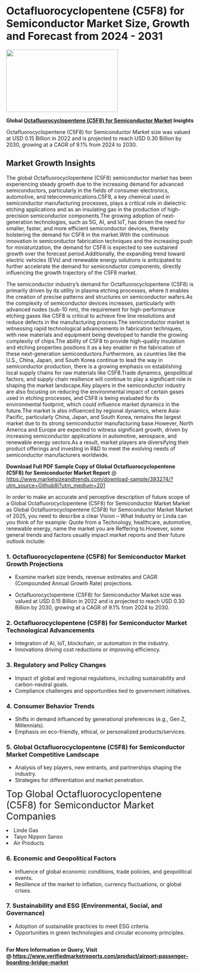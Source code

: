 <H1>Octafluorocyclopentene (C5F8) for Semiconductor Market Size, Growth and Forecast from 2024 - 2031</H1><img class="aligncenter size-medium wp-image-584254" src="https://thirdeyenews.in/wp-content/uploads/2024/09/Global-Market-Research-300x168.jpeg" alt="" width="300" height="168" /><p><strong>Global&nbsp;<a href="https://www.marketsizeandtrends.com/download-sample/393274/?utm_source=Github8j?utm_medium=201">Octafluorocyclopentene (C5F8) for Semiconductor Market</a> Insights</strong></p><p>Octafluorocyclopentene (C5F8) for Semiconductor Market size was valued at USD 0.15 Billion in 2022 and is projected to reach USD 0.30 Billion by 2030, growing at a CAGR of 9.1% from 2024 to 2030.</p><p><h2>Market Growth Insights</h2> <p>The global Octafluorocyclopentene (C5F8) semiconductor market has been experiencing steady growth due to the increasing demand for advanced semiconductors, particularly in the fields of consumer electronics, automotive, and telecommunications.C5F8, a key chemical used in semiconductor manufacturing processes, plays a critical role in dielectric etching applications and as an insulating gas in the production of high-precision semiconductor components.The growing adoption of next-generation technologies, such as 5G, AI, and IoT, has driven the need for smaller, faster, and more efficient semiconductor devices, thereby bolstering the demand for C5F8 in the market.With the continuous innovation in semiconductor fabrication techniques and the increasing push for miniaturization, the demand for C5F8 is expected to see sustained growth over the forecast period.Additionally, the expanding trend toward electric vehicles (EVs) and renewable energy solutions is anticipated to further accelerate the demand for semiconductor components, directly influencing the growth trajectory of the C5F8 market.</p> <p>The semiconductor industry’s demand for Octafluorocyclopentene (C5F8) is primarily driven by its utility in plasma etching processes, where it enables the creation of precise patterns and structures on semiconductor wafers.As the complexity of semiconductor devices increases, particularly with advanced nodes (sub-10 nm), the requirement for high-performance etching gases like C5F8 is critical to achieve fine line resolutions and reduce defects in the manufacturing process.The semiconductor market is witnessing rapid technological advancements in fabrication techniques, with new materials and equipment being developed to handle the growing complexity of chips.The ability of C5F8 to provide high-quality insulation and etching properties positions it as a key enabler in the fabrication of these next-generation semiconductors.Furthermore, as countries like the U.S., China, Japan, and South Korea continue to lead the way in semiconductor production, there is a growing emphasis on establishing local supply chains for raw materials like C5F8.Trade dynamics, geopolitical factors, and supply chain resilience will continue to play a significant role in shaping the market landscape.Key players in the semiconductor industry are also focusing on reducing the environmental impact of certain gases used in etching processes, and C5F8 is being evaluated for its environmental footprint, which could influence market dynamics in the future.The market is also influenced by regional dynamics, where Asia-Pacific, particularly China, Japan, and South Korea, remains the largest market due to its strong semiconductor manufacturing base.However, North America and Europe are expected to witness significant growth, driven by increasing semiconductor applications in automotive, aerospace, and renewable energy sectors.As a result, market players are diversifying their product offerings and investing in R&D to meet the evolving needs of semiconductor manufacturers worldwide.</p> <p><span class=""><strong>Download Full PDF Sample Copy of Global Octafluorocyclopentene (C5F8) for Semiconductor Market Report</strong> @ <a href="https://www.marketsizeandtrends.com/download-sample/393274/?utm_source=Github8j?utm_medium=201" target="_blank">https://www.marketsizeandtrends.com/download-sample/393274/?utm_source=Github8j?utm_medium=201</a></span></p><p>In order to make an accurate and perceptive description of future scope of a Global&nbsp;Octafluorocyclopentene (C5F8) for Semiconductor Market Market as Global&nbsp;Octafluorocyclopentene (C5F8) for Semiconductor Market Market of 2025, you need to describe a clear Vision &ndash; What Industry or Linda can you think of for example: Quote from a Technology, healthcare, automotive, renewable energy, name the market you are Reffering to.However, some general trends and factors usually impact market reports and their future outlook include:</p><h3>1.&nbsp;<strong>Octafluorocyclopentene (C5F8) for Semiconductor Market Growth Projections</strong></h3><ul><li>Examine market size trends, revenue estimates and CAGR (Compounded Annual Growth Rate) projections.</li><li><p>Octafluorocyclopentene (C5F8) for Semiconductor Market size was valued at USD 0.15 Billion in 2022 and is projected to reach USD 0.30 Billion by 2030, growing at a CAGR of 9.1% from 2024 to 2030.</p></li></ul><h3>2.&nbsp;<strong>Octafluorocyclopentene (C5F8) for Semiconductor Market Technological Advancements</strong></h3><ul><li>Integration of AI, IoT, blockchain, or automation in the industry.</li><li>Innovations driving cost reductions or improving efficiency.</li></ul><h3>3.&nbsp;<strong>Regulatory and Policy Changes</strong></h3><ul><li>Impact of global and regional regulations, including sustainability and carbon-neutral goals.</li><li>Compliance challenges and opportunities tied to government initiatives.</li></ul><h3>4.&nbsp;<strong>Consumer Behavior Trends</strong></h3><ul><li>Shifts in demand influenced by generational preferences (e.g., Gen Z, Millennials).</li><li>Emphasis on eco-friendly, ethical, or personalized products/services.</li></ul><h3>5.&nbsp;<strong>Global Octafluorocyclopentene (C5F8) for Semiconductor Market Competitive Landscape</strong></h3><ul><li>Analysis of key players, new entrants, and partnerships shaping the industry.</li><li>Strategies for differentiation and market penetration.</li></ul><p data-pm-slice="1 1 []"><span style="color: inherit; font-family: inherit; font-size: 25px;">Top Global Octafluorocyclopentene (C5F8) for Semiconductor Market Companies</span></p><div class="" data-test-id=""><p><li>Linde Gas</li><li> Taiyo Nippon Sanso</li><li> Air Products</li></p></div><h3>6.&nbsp;<strong>Economic and Geopolitical Factors</strong></h3><ul><li>Influence of global economic conditions, trade policies, and geopolitical events.</li><li>Resilience of the market to inflation, currency fluctuations, or global crises.</li></ul><h3>7.&nbsp;<strong>Sustainability and ESG (Environmental, Social, and Governance)</strong></h3><ul><li>Adoption of sustainable practices to meet ESG criteria.</li><li>Opportunities in green technologies and circular economy principles.</li></ul><h2><strong style="font-size: 14px;">For More Information or Query, Visit @&nbsp;</strong><a style="background-color: #ffffff; font-size: 14px;" href="https://www.marketsizeandtrends.com/report/octafluorocyclopentene-c5f8-for-semiconductor-market/" target="_blank">https://www.verifiedmarketreports.com/product/airport-passenger-boarding-bridge-market</a></h2>